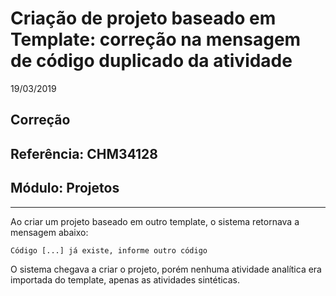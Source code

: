 # Criação de projeto baseado em Template: correção na mensagem de código duplicado da atividade
19/03/2019
## Correção
## Referência: CHM34128
## Módulo: Projetos
***

Ao criar um projeto baseado em outro template, o sistema retornava a mensagem abaixo:

`Código [...] já existe, informe outro código`

O sistema chegava a criar o projeto, porém nenhuma atividade analítica era importada do template, apenas as atividades sintéticas.